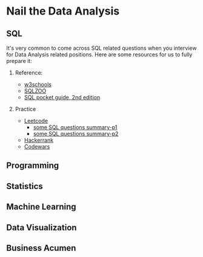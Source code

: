 # Nail the Data Analysis
## SQL
It's very common to come across SQL related questions when you interview for Data Analysis related positions. Here are some
resources for us to fully prepare it:
1. Reference:
   - [w3schools](https://www.w3schools.com/sql/)
   - [SQLZOO](https://sqlzoo.net/)
   - [SQL pocket guide, 2nd edition](https://www.amazon.com/SQL-Pocket-Guide-Usage/dp/1449394094/ref=sr_1_3?hvadid=177339797981&hvdev=c&hvlocphy=9007733&hvnetw=g&hvpos=1t1&hvqmt=e&hvrand=11505112300220079575&hvtargid=kwd-447602225&keywords=sql+pocket+guide&qid=1551229073&s=gateway&sr=8-3&tag=googhydr-20)

2. Practice
   - [Leetcode](https://leetcode.com/)
      - [some SQL questions summary-p1](https://byrony.github.io/summary-of-sql-questions-on-leetcode.html)
      - [some SQL questions summary-p2](sql/leetcode-sql-summary.md)
   - [Hackerrank](https://www.hackerrank.com/dashboard)
   - [Codewars](https://www.codewars.com/)

## Programming

## Statistics

## Machine Learning

## Data Visualization

## Business Acumen
